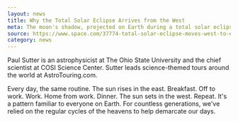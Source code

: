 ```yaml
---
layout: news
title: Why the Total Solar Eclipse Arrives from the West
meta: The moon's shadow, projected on Earth during a total solar eclipse, as seen from space. 
source: https://www.space.com/37774-total-solar-eclipse-moves-west-to-east.html
category: news
---
```


Paul Sutter is an astrophysicist at The Ohio State University and the chief scientist at COSI Science Center. Sutter leads science-themed tours around the world at AstroTouring.com. 

Every day, the same routine. The sun rises in the east. Breakfast. Off to work. Work. Home from work. Dinner. The sun sets in the west. Repeat. It's a pattern familiar to everyone on Earth. For countless generations, we've relied on the regular cycles of the heavens to help demarcate our days.